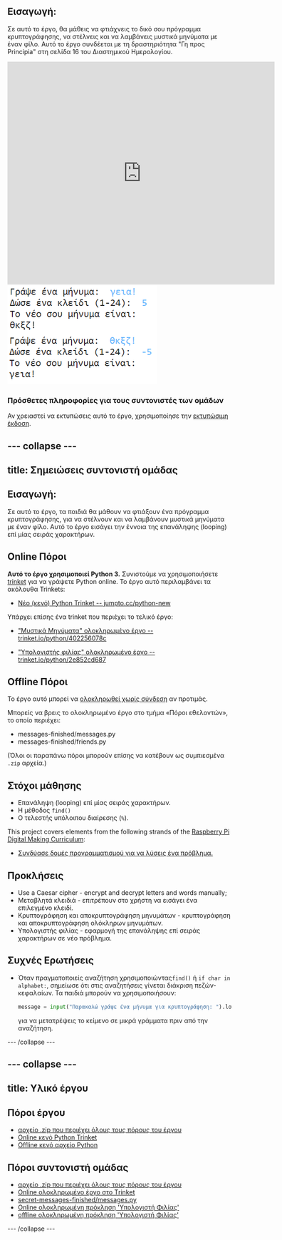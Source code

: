 ## Εισαγωγή:

Σε αυτό το έργο, θα μάθεις να φτιάχνεις το δικό σου πρόγραμμα κρυπτογράφησης, να στέλνεις και να λαμβάνεις μυστικά μηνύματα με έναν φίλο. Αυτό το έργο συνδέεται με τη δραστηριότητα "Γη προς Principia" στη σελίδα 16 του Διαστημικού Ημερολογίου.

<div class="trinket">
  <iframe src="https://trinket.io/embed/python/402256078c?outputOnly=true&start=result" width="600" height="500" frameborder="0" marginwidth="0" marginheight="0" allowfullscreen>
  </iframe>
  <img src="images/messages-finished.png">
</div>

### Πρόσθετες πληροφορίες για τους συντονιστές των ομάδων

Αν χρειαστεί να εκτυπώσεις αυτό το έργο, χρησιμοποίησε την [εκτυπώσιμη έκδοση](https://projects.raspberrypi.org/en/projects/secret-messages/print).

## \--- collapse \---

## title: Σημειώσεις συντονιστή ομάδας

## Εισαγωγή:

Σε αυτό το έργο, τα παιδιά θα μάθουν να φτιάξουν ένα πρόγραμμα κρυπτογράφησης, για να στέλνουν και να λαμβάνουν μυστικά μηνύματα με έναν φίλο. Αυτό το έργο εισάγει την έννοια της επανάληψης (looping) επί μίας σειράς χαρακτήρων.

## Online Πόροι

**Αυτό το έργο χρησιμοποιεί Python 3.** Συνιστούμε να χρησιμοποιήσετε [trinket](https://trinket.io/) για να γράψετε Python online. Το έργο αυτό περιλαμβάνει τα ακόλουθα Trinkets:

* [Νέο (κενό) Python Trinket -- jumpto.cc/python-new](http://jumpto.cc/python-new)

Υπάρχει επίσης ένα trinket που περιέχει το τελικό έργο:

* ["Μυστικά Μηνύματα" ολοκληρωμένο έργο -- trinket.io/python/402256078c](https://trinket.io/python/402256078c)

* ["Υπολογιστής φιλίας" ολοκληρωμένο έργο -- trinket.io/python/2e852cd687](https://trinket.io/python/2e852cd687)

## Offline Πόροι

Το έργο αυτό μπορεί να [ολοκληρωθεί χωρίς σύνδεση](https://www.codeclubprojects.org/en-GB/resources/python-working-offline/) αν προτιμάς.

Μπορείς να βρεις το ολοκληρωμένο έργο στο τμήμα «Πόροι εθελοντών», το οποίο περιέχει:

* messages-finished/messages.py
* messages-finished/friends.py

(Όλοι οι παραπάνω πόροι μπορούν επίσης να κατέβουν ως συμπιεσμένα `.zip` αρχεία.)

## Στόχοι μάθησης

* Επανάληψη (looping) επί μίας σειράς χαρακτήρων.
* Η μέθοδος `find()`
* Ο τελεστής υπόλοιπου διαίρεσης (`%`).

This project covers elements from the following strands of the [Raspberry Pi Digital Making Curriculum](https://rpf.io/curriculum):

* [Συνδύασε δομές προγραμματισμού για να λύσεις ένα πρόβλημα.](https://www.raspberrypi.org/curriculum/programming/builder)

## Προκλήσεις

* Use a Caesar cipher - encrypt and decrypt letters and words manually;
* Μεταβλητά κλειδιά - επιτρέπουν στο χρήστη να εισάγει ένα επιλεγμένο κλειδί.
* Κρυπτογράφηση και αποκρυπτογράφηση μηνυμάτων - κρυπτογράφηση και αποκρυπτογράφηση ολόκληρων μηνυμάτων.
* Υπολογιστής φιλίας - εφαρμογή της επανάληψης επί σειράς χαρακτήρων σε νέο πρόβλημα.

## Συχνές Ερωτήσεις

* Όταν πραγματοποιείς αναζήτηση χρησιμοποιώντας`find()` ή `if char in alphabet:`, σημείωσε ότι στις αναζητήσεις γίνεται διάκριση πεζών-κεφαλαίων. Τα παιδιά μπορούν να χρησιμοποιήσουν:
    
    ```python
    message = input("Παρακαλώ γράψε ένα μήνυμα για κρυπτογράφηση: ").lower()
    ```
    
    για να μετατρέψεις το κείμενο σε μικρά γράμματα πριν από την αναζήτηση.

\--- /collapse \---

## \--- collapse \---

## title: Υλικό έργου

## Πόροι έργου

* [αρχείο .zip που περιέχει όλους τους πόρους του έργου](resources/secret-messages-project-resources.zip)
* [Online κενό Python Trinket](http://jumpto.cc/python-new)
* [Offline κενό αρχείο Python](resources/new-new.py)

## Πόροι συντονιστή ομάδας

* [αρχείο .zip που περιέχει όλους τους πόρους του έργου](resources/secret-messages-volunteer-resources.zip)
* [Online ολοκληρωμένο έργο στο Τrinket](https://trinket.io/python/402256078c)
* [secret-messages-finished/messages.py](resources/secret-messages-finished-messages.py)
* [Online ολοκληρωμένη πρόκληση 'Υπολογιστή Φιλίας'](https://trinket.io/python/2e852cd687)
* [offline ολοκληρωμένη πρόκληση 'Υπολογιστή Φιλίας'](resources/friendship-calculator-finished-friends.py)

\--- /collapse \---